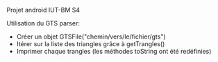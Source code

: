 Projet android IUT-BM S4

Utilisation du GTS parser:

- Créer un objet GTSFile("chemin/vers/le/fichier/gts")
- Itérer sur la liste des triangles grâce à getTrangles()
- Imprimer chaque trangles (les méthodes toString ont été redéfinies)
